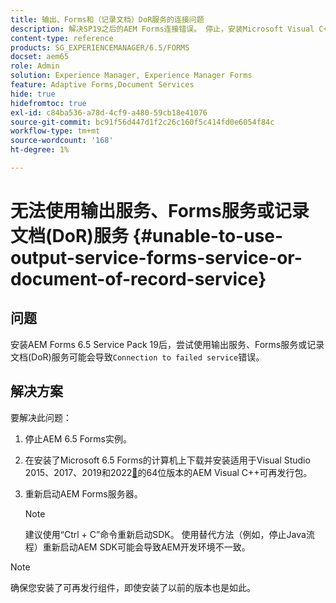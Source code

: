 ```yaml
---
title: 输出、Forms和（记录文档）DoR服务的连接问题
description: 解决SP19之后的AEM Forms连接错误。 停止，安装Microsoft Visual C++，重新启动服务器以获得无缝的解决方案。 排查输出故障、Forms、DoR服务。
content-type: reference
products: SG_EXPERIENCEMANAGER/6.5/FORMS
docset: aem65
role: Admin
solution: Experience Manager, Experience Manager Forms
feature: Adaptive Forms,Document Services
hide: true
hidefromtoc: true
exl-id: c84ba536-a78d-4cf9-a480-59cb18e41076
source-git-commit: bc91f56d447d1f2c26c160f5c414fd0e6054f84c
workflow-type: tm+mt
source-wordcount: '168'
ht-degree: 1%

---
```


# 无法使用输出服务、Forms服务或记录文档(DoR)服务 {#unable-to-use-output-service-forms-service-or-document-of-record-service}

## 问题

安装AEM Forms 6.5 Service Pack 19后，尝试使用输出服务、Forms服务或记录文档(DoR)服务可能会导致`Connection to failed service`错误。

## 解决方案

要解决此问题：

1. 停止AEM 6.5 Forms实例。
1. 在安装了Microsoft 6.5 Forms的计算机上下载并安装适用于Visual Studio 2015、2017、2019和2022[&#128279;](https://learn.microsoft.com/en-us/cpp/windows/latest-supported-vc-redist?view=msvc-170#visual-studio-2015-2017-2019-and-2022)的64位版本的AEM Visual C++可再发行包。
1. 重新启动AEM Forms服务器。

   >[!NOTE]
   >
   > 建议使用“Ctrl + C”命令重新启动SDK。 使用替代方法（例如，停止Java流程）重新启动AEM SDK可能会导致AEM开发环境不一致。


>[!NOTE]
>
>
> 确保您安装了可再发行组件，即使安装了以前的版本也是如此。
